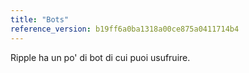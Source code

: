 ```yaml
---
title: "Bots"
reference_version: b19ff6a0ba1318a00ce875a0411714b4
---
```

Ripple ha un po' di bot di cui puoi usufruire.
